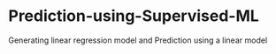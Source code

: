 # Prediction-using-Supervised-ML
Generating linear regression model and Prediction using a linear model
